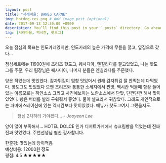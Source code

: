```yaml
---
layout: post
title: "서래마을: BANES CARNE"
img: hotdog-res.png # Add image post (optional)
date: 2017-09-13 12:30:00 +0900
description: You’ll find this post in your `_posts` directory. Go ahead and edit it and re-build the site to see your changes. # Add post description (optional)
tag: [서래마을, 멕시칸, 핫도그]
---
```

오늘 점심의 목표는 인도카레였지만, 인도카레의 높은 가격에 무릎을 꿇고, 옆집으로 갔다...

점심세트메뉴 11900원에 초리조 핫도그, 퀘사디아, 엔칠라다를 팔고있었고, 나는 핫도그를 주문, 우리 팀장님은 퀘사디아, 나머지 분들은 엔칠라다를 주문했다.

양은 적었는데 맛있었다. 감자튀김이 엄청 맛있어서 원래 감자튀김 잘 안먹는데 다먹었다. 핫도그도 맛있었다 으깬 초리조와 통통한 소세지에서 짠맛, 멕시칸 먹을때 항상 들어있는 이름모르는 하얀소스 그리고 사진에보이는 노란소스에서 단맛, 단짠단짠 해서 맛이있었다. 빵은 버터를 발라 구워줘서 좋았다. 물이 셀프라서 귀찮았다. 그래도 개인적으로는 파미에스테이션에 있는 멕시칸보다 맛이있었다. 메뉴가 핫도그여서 그랬을지도.

> 점심 2차하러 가야겠다... <cite>- Jooyeon Lee</cite>

양이 많이 부족해서... HOTEL DOLCE 인가 디저트가게에서 슈크림빵을 먹었는데 진짜진짜 맛있었다. 주연선생님 협찬 감사합니다.

한줄평: 맛있는데 양이적음 <br>
예상비용: 12000원 정도 <br>
평점: 4.5 &#9733;&#9733;&#9733;&#9733;&#9733;
